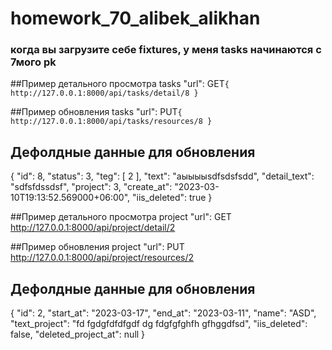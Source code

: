 # homework_70_alibek_alikhan
### когда вы загрузите себе fixtures, у меня tasks начинаются с 7мого pk
##Пример детального просмотра tasks "url":
GET```{
 http://127.0.0.1:8000/api/tasks/detail/8
}```

##Пример обновления tasks "url":
PUT```{
 http://127.0.0.1:8000/api/tasks/resources/8
}```
## Дефолдные данные для обновления

 {
    "id": 8,
    "status": 3,
    "teg": [
        2
    ],
    "text": "aыыыыsdfsdsfsdd",
    "detail_text": "sdfsfdssdsf",
    "project": 3,
    "create_at": "2023-03-10T19:13:52.569000+06:00",
    "iis_deleted": true
}

##Пример детального просмотра project "url":
GET  http://127.0.0.1:8000/api/project/detail/2


##Пример обновления project "url":
PUT http://127.0.0.1:8000/api/project/resources/2
## Дефолдные данные для обновления
{
    "id": 2,
    "start_at": "2023-03-17",
    "end_at": "2023-03-11",
    "name": "ASD",
    "text_project": "fd fgdgfdfdfgdf dg fdgfgfghfh gfhggdfsd",
    "iis_deleted": false,
    "deleted_project_at": null
}


